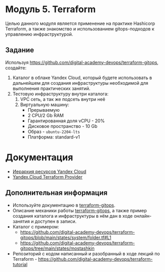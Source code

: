 # Модуль 5. Terraform

Целью данного модуля является применение на практике Hashicorp Terraform, а также знакомство и использованием gitops-подходов к управлению инфраструктурой.


## Задание
Используя https://github.com/digital-academy-devops/terraform-gitops, создайте:
 1. Каталог в облаке Yandex Cloud, который будете использовать в дальнейшем для создания инфраструктуры необходимой для выполнения практических занятий.
 1. Тестовую инфраструктуру внутри каталога:
    1. VPC сеть, а так же подсеть внутри неё 
    1. Виртуальную машину:
       - Прерываемую
       - 2 CPU/2 Gb RAM
       - Гарантированная доля vCPU - 20%
       - Дисковое пространство - 10 Gb
       - Образ - `ubuntu-2204-lts`
       - Платформа: standard-v1

# Документация
- [Иерархия ресурсов Yandex Cloud](https://cloud.yandex.ru/docs/resource-manager/concepts/resources-hierarchy)
- [Yandex.Cloud Terraform Provider](https://registry.tfpla.net/providers/yandex-cloud/yandex/latest/docs)

## Дополнительная информация

- Используйте документацию в [terraform-gitops](https://github.com/digital-academy-devops/terraform-gitops).
- Описание механики работы [terraform-gitops](https://github.com/digital-academy-devops/terraform-gitops), а также пример создания каталога и инфраструктуры в нём дан в ходе онлайн-занятия и доступен в записи.
- Каталог с примером:
  - https://github.com/digital-academy-devops/terraform-gitops/blob/main/states/system/folder.tf#L1
  - https://github.com/digital-academy-devops/terraform-gitops/tree/main/states/mostashkin
- Репозиторий с кодом написанный и разобранный в ходе лекций по Terraform - https://github.com/digital-academy-devops/terraform-tutorial
